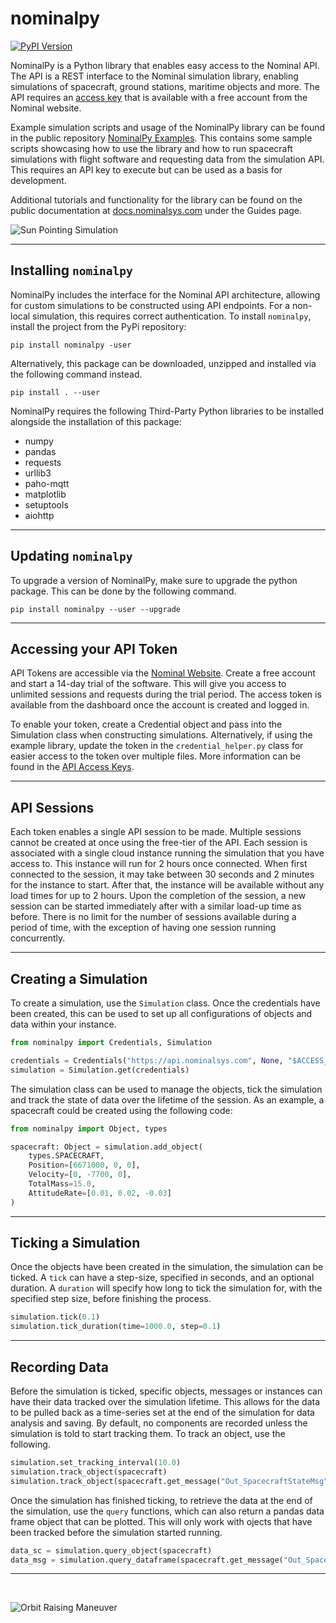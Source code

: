 # nominalpy

[![PyPI Version](https://img.shields.io/pypi/v/nominalpy.svg)](https://pypi.org/project/nominalpy/)

NominalPy is a Python library that enables easy access to the Nominal API. The API is a REST interface to the Nominal simulation library, enabling simulations of spacecraft, ground stations, maritime objects and more. The API requires an [access key](#accessing-your-api-token) that is available with a free account from the Nominal website.

Example simulation scripts and usage of the NominalPy library can be found in the public repository [NominalPy Examples](https://github.com/NominalSystems/nominalpy_examples). This contains some sample scripts showcasing how to use the library and how to run spacecraft simulations with flight software and requesting data from the simulation API. This requires an API key to execute but can be used as a basis for development.

Additional tutorials and functionality for the library can be found on the public documentation at [docs.nominalsys.com](https://docs.nominalsys.com) under the Guides page.

![Sun Pointing Simulation](https://docs.nominalsys.com/v1.0/articles/NominalSystems/guides/Python/GettingStarted/images/image.png)

---

## Installing `nominalpy`

NominalPy includes the interface for the Nominal API architecture, allowing for custom simulations to be constructed using API endpoints. For a non-local simulation, this requires correct authentication. To install `nominalpy`, install the project from the PyPi repository:

`
pip install nominalpy -user
`

Alternatively, this package can be downloaded, unzipped and installed via the following command instead.

`
pip install . --user
`

NominalPy requires the following Third-Party Python libraries to be installed alongside the installation of this package: 
- numpy
- pandas
- requests
- urllib3
- paho-mqtt
- matplotlib
- setuptools
- aiohttp

---

## Updating `nominalpy`

To upgrade a version of NominalPy, make sure to upgrade the python package. This can be done by the following command.

`
pip install nominalpy --user --upgrade
`

---

## Accessing your API Token

API Tokens are accessible via the [Nominal Website](https://www.nominalsys.com/account/log-in). Create a free account and start a 14-day trial of the software. This will give you access to unlimited sessions and requests during the trial period. The access token is available from the dashboard once the account is created and logged in.

To enable your token, create a Credential object and pass into the Simulation class when constructing simulations. Alternatively, if using the example library, update the token in the `credential_helper.py` class for easier access to the token over multiple files. More information can be found in the [API Access Keys](https://docs.nominalsys.com/v1.0/articles/NominalSystems/guides/Python/GettingStarted/3_APIAccessKeys/index.html).

---

## API Sessions

Each token enables a single API session to be made. Multiple sessions cannot be created at once using the free-tier of the API. Each session is associated with a single cloud instance running the simulation that you have access to. This instance will run for 2 hours once connected. When first connected to the session, it may take between 30 seconds and 2 minutes for the instance to start. After that, the instance will be available without any load times for up to 2 hours. Upon the completion of the session, a new session can be started immediately after with a similar load-up time as before. There is no limit for the number of sessions available during a period of time, with the exception of having one session running concurrently.

---

## Creating a Simulation

To create a simulation, use the `Simulation` class. Once the credentials have been created, this can be used to set up all configurations of objects and data within your instance.

```python
from nominalpy import Credentials, Simulation

credentials = Credentials("https://api.nominalsys.com", None, "$ACCESS_KEY$")
simulation = Simulation.get(credentials)
```

The simulation class can be used to manage the objects, tick the simulation and track the state of data over the lifetime of the session. As an example, a spacecraft could be created using the following code:

```python
from nominalpy import Object, types

spacecraft: Object = simulation.add_object(
    types.SPACECRAFT,
    Position=[6671000, 0, 0],
    Velocity=[0, -7700, 0],
    TotalMass=15.0,
    AttitudeRate=[0.01, 0.02, -0.03]
)
```

---

## Ticking a Simulation

Once the objects have been created in the simulation, the simulation can be ticked. A `tick` can have a step-size, specified in seconds, and an optional duration. A `duration` will specify how long to tick the simulation for, with the specified step size, before finishing the process.

```python
simulation.tick(0.1)
simulation.tick_duration(time=1000.0, step=0.1)
```

---

## Recording Data

Before the simulation is ticked, specific objects, messages or instances can have their data tracked over the simulation lifetime. This allows for the data to be pulled back as a time-series set at the end of the simulation for data analysis and saving. By default, no components are recorded unless the simulation is told to start tracking them. To track an object, use the following.

```python
simulation.set_tracking_interval(10.0)
simulation.track_object(spacecraft)
simulation.track_object(spacecraft.get_message("Out_SpacecraftStateMsg"))
```

Once the simulation has finished ticking, to retrieve the data at the end of the simulation, use the `query` functions, which can also return a pandas data frame object that can be plotted. This will only work with ojects that have been tracked before the simulation started running.

```python
data_sc = simulation.query_object(spacecraft)
data_msg = simulation.query_dataframe(spacecraft.get_message("Out_SpacecraftStateMsg"))
```

---

</br>

![Orbit Raising Maneuver](https://docs.nominalsys.com/v1.0/articles/NominalSystems/guides/images/image_2.png)